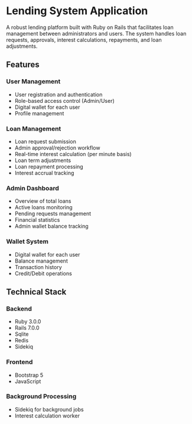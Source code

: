 # Lending System Application

A robust lending platform built with Ruby on Rails that facilitates loan management between administrators and users. The system handles loan requests, approvals, interest calculations, repayments, and loan adjustments.

## Features

### User Management
- User registration and authentication
- Role-based access control (Admin/User)
- Digital wallet for each user
- Profile management

### Loan Management
- Loan request submission
- Admin approval/rejection workflow
- Real-time interest calculation (per minute basis)
- Loan term adjustments
- Loan repayment processing
- Interest accrual tracking

### Admin Dashboard
- Overview of total loans
- Active loans monitoring
- Pending requests management
- Financial statistics
- Admin wallet balance tracking

### Wallet System
- Digital wallet for each user
- Balance management
- Transaction history
- Credit/Debit operations

## Technical Stack

### Backend
- Ruby 3.0.0
- Rails 7.0.0
- Sqlite
- Redis
- Sidekiq

### Frontend
- Bootstrap 5
- JavaScript

### Background Processing
- Sidekiq for background jobs
- Interest calculation worker
